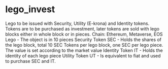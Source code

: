 # lego_invest
Lego to be issued with Security, Utility (E-krona) and Identity tokens. Tokens are to be purchased as investment, later tokens are sold with lego blocks either in whole block or in pieces.  Chain: Ethereum, Metaverse, EOS Lego - The object is in 10 pieces  Security Token SEC - Holds the shares of the lego block, total 10 SEC Tokens per lego block, one SEC per lego piece. The value is set according to the market value  Identity Token IT - Holds the identity of each lego piece  Utility Token UT - Is equivalent to fiat and used to purchase  SEC and IT.

